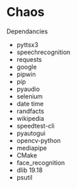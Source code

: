 # Chaos


Dependancies
  - pyttsx3
  - speechrecognition
  - requests
  - google
  - pipwin
  - pip
  - pyaudio
  - selenium
  - date time 
  - randfacts
  - wikipedia
  - speedtest-cli
  - pyautogui
  - opencv-python
  - mediapipe
  - CMake
  - face_recognition
  - dlib 19.18
  - psutil
  
